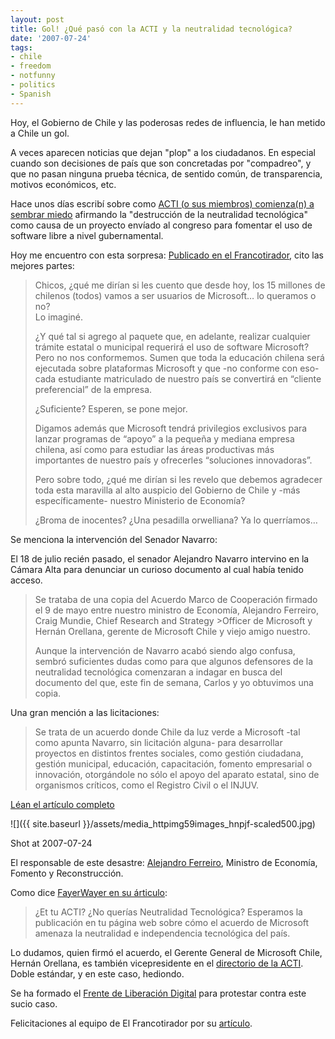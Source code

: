 ```yaml
---
layout: post
title: Gol! ¿Qué pasó con la ACTI y la neutralidad tecnológica?
date: '2007-07-24'
tags:
- chile
- freedom
- notfunny
- politics
- Spanish
---
```


Hoy, el Gobierno de Chile y las poderosas redes de influencia, le han metido a Chile un gol.

A veces aparecen noticias que dejan "plop" a los ciudadanos. En especial cuando son decisiones de país que son concretadas por "compadreo", y que no pasan ninguna prueba técnica, de sentido común, de transparencia, motivos económicos, etc.

Hace unos días escribí sobre como [ACTI (o sus miembros) comienza(n) a sembrar miedo][7] afirmando la "destrucción de la neutralidad tecnológica" como causa de un proyecto envíado al congreso para fomentar el uso de software libre a nivel gubernamental.

Hoy me encuentro con esta sorpresa: [Publicado en el Francotirador][6], cito las mejores partes:

> Chicos, ¿qué me dirían si les cuento que desde hoy, los 15 millones de chilenos (todos) vamos a ser usuarios de Microsoft… lo queramos o no?  
Lo imaginé.  
>   
> ¿Y qué tal si agrego al paquete que, en adelante, realizar cualquier trámite estatal o municipal requerirá el uso de software Microsoft? Pero no nos conformemos. Sumen que toda la educación chilena será ejecutada sobre plataformas Microsoft y que -no conforme con eso- cada estudiante matriculado de nuestro país se convertirá en “cliente preferencial” de la empresa.  
>   
> ¿Suficiente? Esperen, se pone mejor.  
>   
> Digamos además que Microsoft tendrá privilegios exclusivos para lanzar programas de “apoyo” a la pequeña y mediana empresa chilena, así como para estudiar las áreas productivas más importantes de nuestro país y ofrecerles “soluciones innovadoras”.  
>   
> Pero sobre todo, ¿qué me dirían si les revelo que debemos agradecer toda esta maravilla al alto auspicio del Gobierno de Chile y -más específicamente- nuestro Ministerio de Economía?  
>   
> ¿Broma de inocentes? ¿Una pesadilla orwelliana? Ya lo querríamos…

Se menciona la intervención del Senador Navarro:

El 18 de julio recién pasado, el senador Alejandro Navarro intervino en la Cámara Alta para denunciar un curioso documento al cual había tenido acceso.

> Se trataba de una copia del Acuerdo Marco de Cooperación firmado el 9 de mayo entre nuestro ministro de Economía, Alejandro Ferreiro, Craig Mundie, Chief Research and Strategy \>Officer de Microsoft y Hernán Orellana, gerente de Microsoft Chile y viejo amigo nuestro.  
>   
> Aunque la intervención de Navarro acabó siendo algo confusa, sembró suficientes dudas como para que algunos defensores de la neutralidad tecnológica comenzaran a indagar en busca del documento del que, este fin de semana, Carlos y yo obtuvimos una copia.

Una gran mención a las licitaciones:

> Se trata de un acuerdo donde Chile da luz verde a Microsoft -tal como apunta Navarro, sin licitación alguna- para desarrollar proyectos en distintos frentes sociales, como gestión ciudadana, gestión municipal, educación, capacitación, fomento empresarial o innovación, otorgándole no sólo el apoyo del aparato estatal, sino de organismos críticos, como el Registro Civil o el INJUV.

[Léan el artículo completo][6]

 ![]({{ site.baseurl }}/assets/media_httpimg59images_hnpjf-scaled500.jpg)

Shot at 2007-07-24

El responsable de este desastre: [Alejandro Ferreiro][5], Ministro de Economía, Fomento y Reconstrucción.

Como dice [FayerWayer en su árticulo][8]:

> ¿Et tu ACTI? ¿No querías Neutralidad Tecnológica? Esperamos la publicación en tu página web sobre cómo el acuerdo de Microsoft amenaza la neutralidad e independencia tecnológica del país.

Lo dudamos, quien firmó el acuerdo, el Gerente General de Microsoft Chile, Hernán Orellana, es también vicepresidente en el [directorio de la ACTI][4]. Doble estándar, y en este caso, hediondo.

Se ha formado el [Frente de Liberación Digital][9] para protestar contra este sucio caso.

Felicitaciones al equipo de El Francotirador por su [artículo][6].

[1]: http://www.fayerwayer.com/2007/07/neutralidad-tecnologica-en-riesgo-ante-declaraciones-de-acti/  
 [2]: http://eldiabloenlosdetalles.net/acuerdo-marco-de-colaboracion-microsoft-gobierno-de-chile  
 [3]: http://eldiabloenlosdetalles.net/2007/07/22/%c2%bfesta-el-gobierno-de-chile-vendiendonos-a-microsoft/  
 [4]: http://www.acti.cl/acti/directorio.htm  
 [5]: http://www.gobiernodechile.cl/ministerios/curriculum.asp?cod=220  
 [6]: http://www.elfrancotirador.cl/2007/07/23/el-dia-que-chile-se-vendio-a-microsoft/  
 [7]: http://duncan.mac-vicar.com/blog/archives/253  
 [8]: http://www.fayerwayer.com/2007/07/ciudadanos-chilenos-ahora-son-propiedad-de-microsoft-corporation  
 [9]: http://www.liberaciondigital.org


